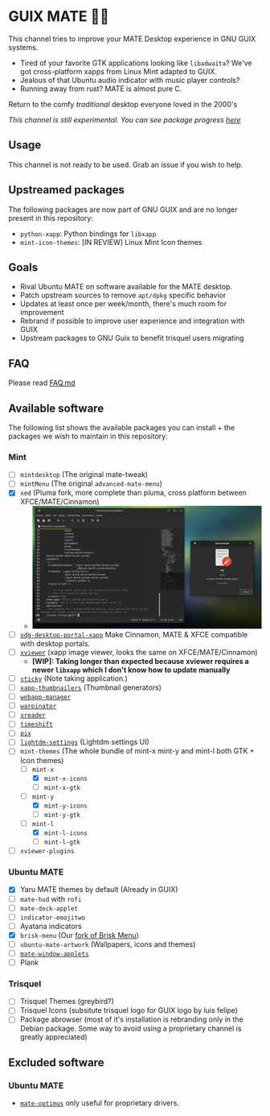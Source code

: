 # GUIX MATE 🦬🧉

This channel tries to improve your MATE Desktop experience in GNU GUIX systems.

- Tired of your favorite GTK applications looking like `libadwaita`? We've got
  cross-platform xapps from Linux Mint adapted to GUIX.
- Jealous of that Ubuntu audio indicator with music player controls?
- Running away from rust? MATE is almost pure C.

Return to the comfy _traditional_ desktop everyone loved in the 2000's

_This channel is still experimental. You can see package progress
[here](https://codeberg.org/guix-mate/-/projects/13979)_

## Usage

This channel is not ready to be used. Grab an issue if you wish to help.

## Upstreamed packages

The following packages are now part of GNU GUIX and are no longer present in
this repository:

- `python-xapp`: Python bindings for `libxapp`
- `mint-icon-themes`: [IN REVIEW] Linux Mint Icon themes

## Goals

- Rival Ubuntu MATE on software available for the MATE desktop.
- Patch upstream sources to remove `apt/dpkg` specific behavior
- Updates at least once per week/month, there's much room for improvement
- Rebrand if possible to improve user experience and integration with GUIX
- Upstream packages to GNU Guix to benefit trisquel users migrating

## FAQ

Please read [FAQ.md](FAQ.md)

## Available software

The following list shows the available packages you can install + the packages
we wish to maintain in this repository:

### Mint

- [ ] `mintdesktop` (The original mate-tweak)
- [ ] `mintMenu` (The original `advanced-mate-menu`)
- [x] `xed` (Pluma fork, more complete than pluma, cross platform between
      XFCE/MATE/Cinnamon)
  - ![already supported](./.repo-assets/xed.png)
- [ ] [`xdg-desktop-portal-xapp`](https://github.com/linuxmint/xdg-desktop-portal-xapp)
      Make Cinnamon, MATE & XFCE compatible with desktop portals.
- [ ] [`xviewer`](https://github.com/linuxmint/xviewer) (xapp image viewer,
      looks the same on XFCE/MATE/Cinnamon)
  - **[WIP]: Taking longer than expected because xviewer requires a newer
    `libxapp` which I don't know how to update manually**
- [ ] [`sticky`](https://github.com/linuxmint/sticky) (Note taking application.)
- [ ] [`xapp-thumbnailers`](https://github.com/linuxmint/xapp-thumbnailers)
      (Thumbnail generators)
- [ ] [`webapp-manager`](https://github.com/linuxmint/webapp-manager/tree/master)
- [ ] [`warpinator`](https://github.com/linuxmint/warpinator)
- [ ] [`xreader`](https://github.com/linuxmint/xreader)
- [ ] [`timeshift`](https://github.com/linuxmint/timeshift)
- [ ] [`pix`](https://github.com/linuxmint/pix)
- [ ] [`lightdm-settings`](https://github.com/linuxmint/lightdm-settings)
      (Lightdm settings UI)
- [ ] `mint-themes` (The whole bundle of mint-x mint-y and mint-l both GTK +
      Icon themes)
  - [ ] `mint-x`
    - [x] `mint-x-icons`
    - [ ] `mint-x-gtk`
  - [ ] `mint-y`
    - [x] `mint-y-icons`
    - [ ] `mint-y-gtk`
  - [ ] `mint-l`
    - [x] `mint-l-icons`
    - [ ] `mint-l-gtk`
- [ ] `xviewer-plugins`

### Ubuntu MATE

- [x] Yaru MATE themes by default (Already in GUIX)
- [ ] `mate-hud` with `rofi`
- [ ] `mate-dock-applet`
- [ ] `indicator-emojitwo`
- [ ] Ayatana indicators
- [x] `brisk-menu` (Our
      [fork of Brisk Menu](https://codeberg.org/guix-mate/brisk-menu-guix))
- [ ] `ubuntu-mate-artwork` (Wallpapers, icons and themes)
- [ ] [`mate-window-applets`](https://github.com/ubuntu-mate/mate-window-applets)
- [ ] Plank

### Trisquel

- [ ] Trisquel Themes (greybird?)
- [ ] Trisquel Icons (subsitute trisquel logo for GUIX logo by luis felipe)
- [ ] Package abrowser (most of it's installation is rebranding only in the
      Debian package. Some way to avoid using a proprietary channel is greatly
      appreciated)

## Excluded software

### Ubuntu MATE

- [`mate-optimus`](https://github.com/ubuntu-mate/mate-optimus) only useful for
  proprietary drivers.

